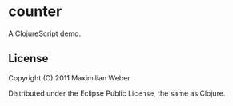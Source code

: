 # counter

A ClojureScript demo.

## License

Copyright (C) 2011 Maximilian Weber

Distributed under the Eclipse Public License, the same as Clojure.
